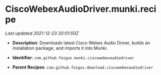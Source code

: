 # CiscoWebexAudioDriver.munki.recipe

_Last updated 2021-12-23 20:01:50Z_

- **Description**: Downloads latest Cisco Webex Audio Driver, builds an installation package, and imports it into Munki.

- **Identifier**: `com.github.foigus.munki.ciscowebexaudiodriver`

- **Parent Recipes**: `com.github.foigus.download.ciscowebexaudiodriver`
